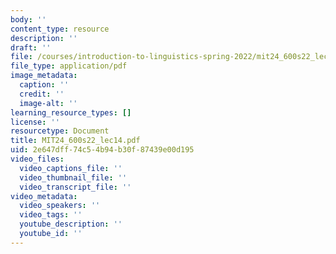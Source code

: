 ```yaml
---
body: ''
content_type: resource
description: ''
draft: ''
file: /courses/introduction-to-linguistics-spring-2022/mit24_600s22_lec14.pdf
file_type: application/pdf
image_metadata:
  caption: ''
  credit: ''
  image-alt: ''
learning_resource_types: []
license: ''
resourcetype: Document
title: MIT24_600s22_lec14.pdf
uid: 2e647dff-74c5-4b94-b30f-87439e00d195
video_files:
  video_captions_file: ''
  video_thumbnail_file: ''
  video_transcript_file: ''
video_metadata:
  video_speakers: ''
  video_tags: ''
  youtube_description: ''
  youtube_id: ''
---
```

